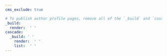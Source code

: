 ```yaml
---
cms_exclude: true

# To publish author profile pages, remove all of the `_build` and `cascade` settings below.
_build:
  render:  ' '
cascade:
  _build: ' ' 
    render:  ' ' 
    list:  ' ' 
---
```

